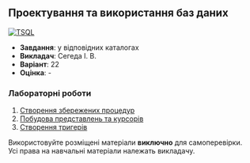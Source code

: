 ## Проектування та використання баз даних

[![TSQL](https://img.shields.io/badge/MSSQL-67707a?style=for-the-badge&logo=microsoftsqlserver&logoColor=AF3035)](#)

- **Завдання**: у відповідних каталогах
- **Викладач**: Сегеда І. В.
- **Варіант**: 22 
- **Оцінка**: -

### Лабораторні роботи
  1. [Створення збережених процедур](./Lab1/)
  2. [Побудова представлень та курсорів](./Lab2/)
  3. [Створення тригерів](./Lab3/)

Використовуйте розміщені матеріали **виключно** для самоперевірки. <br>
Усі права на навчальні матеріали належать викладачу.